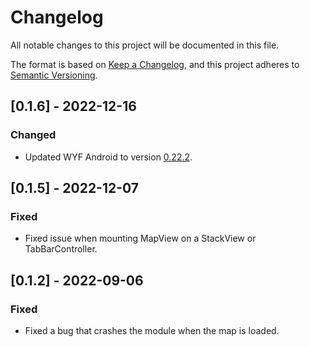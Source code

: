 # Changelog
All notable changes to this project will be documented in this file.

The format is based on [Keep a Changelog](https://keepachangelog.com/en/1.0.0/),
and this project adheres to [Semantic Versioning](https://semver.org/spec/v2.0.0.html).

## [0.1.6] - 2022-12-16

### Changed
- Updated WYF Android to version [0.22.2](https://situm.com/docs/android-wyf-changelog/#0-toc-title).

## [0.1.5] - 2022-12-07

### Fixed
- Fixed issue when mounting MapView on a StackView or TabBarController.

## [0.1.2] - 2022-09-06

### Fixed
- Fixed a bug that crashes the module when the map is loaded.
